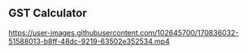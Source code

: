 ## GST Calculator

https://user-images.githubusercontent.com/102645700/170836032-51588013-b8ff-48dc-9219-63502e352534.mp4
